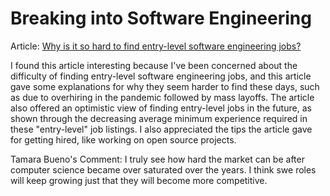 # Breaking into Software Engineering

Article: [Why is it so hard to find entry-level software engineering jobs?](https://technical.ly/professional-development/why-is-it-so-hard-to-find-entry-level-software-engineering-jobs/)

I found this article interesting because I've been concerned about the difficulty of finding entry-level software engineering jobs, and this article gave some explanations for why they seem harder to find these days, such as due to overhiring in the pandemic followed by mass layoffs. The article also offered an optimistic view of finding entry-level jobs in the future, as shown through the decreasing average minimum experience required in these "entry-level" job listings. I also appreciated the tips the article gave for getting hired, like working on open source projects.

Tamara Bueno's Comment: I truly see how hard the market can be after computer science became over saturated over the years. I think swe roles will keep growing just that they will become more competitive.